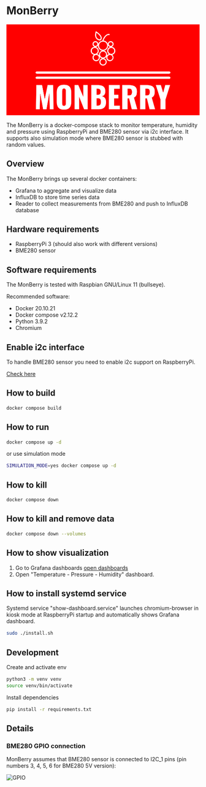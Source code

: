 # MonBerry

![alt text](https://github.com/konopka90/MonBerry/blob/main/logo.png?raw=true)

The MonBerry is a docker-compose stack to monitor temperature, humidity and pressure using RaspberryPi and BME280 sensor via i2c interface.
It supports also simulation mode where BME280 sensor is stubbed with random values.

## Overview
The MonBerry brings up several docker containers:
- Grafana to aggregate and visualize data
- InfluxDB to store time series data
- Reader to collect measurements from BME280 and push to InfluxDB database

## Hardware requirements
- RaspberryPi 3 (should also work with different versions)
- BME280 sensor

## Software requirements
The MonBerry is tested with Raspbian GNU/Linux 11 (bullseye). 

Recommended software:
- Docker 20.10.21
- Docker compose v2.12.2
- Python 3.9.2
- Chromium

## Enable i2c interface

To handle BME280 sensor you need to enable i2c support on RaspberryPi.

[Check here](https://www.mathworks.com/help/supportpkg/raspberrypiio/ref/enablei2c.html)

## How to build

```bash
docker compose build
```

## How to run

```bash
docker compose up -d
```

or use simulation mode

```bash
SIMULATION_MODE=yes docker compose up -d
```

## How to kill

```bash
docker compose down
```

## How to kill and remove data

```bash
docker compose down --volumes
```

## How to show visualization

1. Go to Grafana dashboards [open dashboards](http://localhost:3000/dashboards) 
2. Open "Temperature - Pressure - Humidity" dashboard.

## How to install systemd service
Systemd service "show-dashboard.service" launches chromium-browser in kiosk mode at RaspberryPi startup and automatically shows Grafana dashboard.

```bash
sudo ./install.sh
```

## Development

Create and activate env

```bash
python3 -m venv venv
source venv/bin/activate
```

Install dependencies

```bash
pip install -r requirements.txt
```

## Details

### BME280 GPIO connection

MonBerry assumes that BME280 sensor is connected to I2C_1 pins (pin numbers 3, 4, 5, 6 for BME280 5V version):

![GPIO](https://www.framboise314.fr/wp-content/uploads/2018/02/kit_composants_GPIO_01.png)
